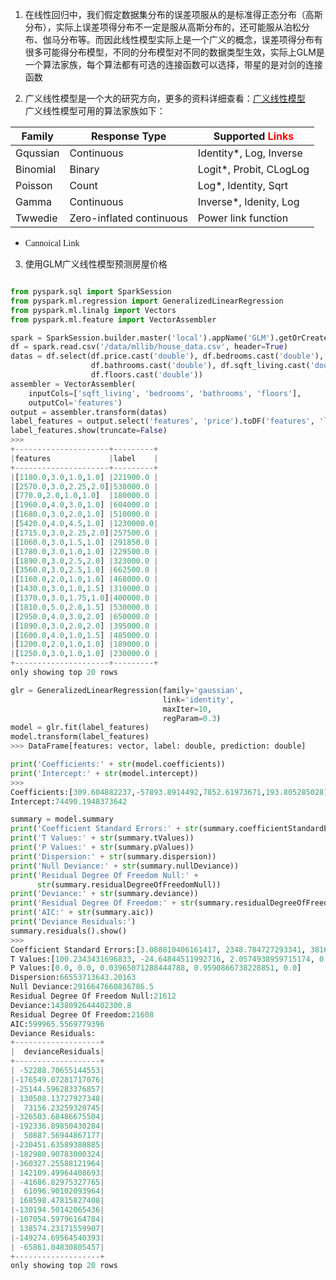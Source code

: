 
1. 在线性回归中，我们假定数据集分布的误差项服从的是标准得正态分布（高斯分布），实际上误差项得分布不一定是服从高斯分布的，还可能服从泊松分布、伽马分布等。而因此线性模型实际上是一个广义的概念，误差项得分布有很多可能得分布模型，不同的分布模型对不同的数据类型生效，实际上GLM是一个算法家族，每个算法都有可选的连接函数可以选择，带星的是对剑的连接函数  

2. 广义线性模型是一个大的研究方向，更多的资料详细查看：[广义线性模型](https://baike.baidu.com/item/%E5%B9%BF%E4%B9%89%E7%BA%BF%E6%80%A7%E6%A8%A1%E5%9E%8B/8465894?fr=aladdin)  
广义线性模型可用的算法家族如下：  

Family | Response Type | Supported <font color='red'>Links</font>
-|-|-
Gqussian | Continuous | Identity*, Log, Inverse  
Binomial | Binary | Logit*, Probit, CLogLog 
Poisson | Count | Log*, Identity, Sqrt
Gamma | Continuous | Inverse*, Idenity, Log
Twwedie | Zero-inflated continuous | Power link function
* <font face='微软雅黑'>Cannoical Link</font>

3. 使用GLM广义线性模型预测房屋价格 

~~~python

from pyspark.sql import SparkSession
from pyspark.ml.regression import GeneralizedLinearRegression
from pyspark.ml.linalg import Vectors
from pyspark.ml.feature import VectorAssembler

spark = SparkSession.builder.master('local').appName('GLM').getOrCreate()
df = spark.read.csv('/data/mllib/house_data.csv', header=True)
datas = df.select(df.price.cast('double'), df.bedrooms.cast('double'),
                  df.bathrooms.cast('double'), df.sqft_living.cast('double'),
                  df.floors.cast('double'))
assembler = VectorAssembler(
    inputCols=['sqft_living', 'bedrooms', 'bathrooms', 'floors'],
    outputCol='features')
output = assembler.transform(datas)
label_features = output.select('features', 'price').toDF('features', 'label')
label_features.show(truncate=False)
>>> 
+---------------------+---------+
|features             |label    |
+---------------------+---------+
|[1180.0,3.0,1.0,1.0] |221900.0 |
|[2570.0,3.0,2.25,2.0]|538000.0 |
|[770.0,2.0,1.0,1.0]  |180000.0 |
|[1960.0,4.0,3.0,1.0] |604000.0 |
|[1680.0,3.0,2.0,1.0] |510000.0 |
|[5420.0,4.0,4.5,1.0] |1230000.0|
|[1715.0,3.0,2.25,2.0]|257500.0 |
|[1060.0,3.0,1.5,1.0] |291850.0 |
|[1780.0,3.0,1.0,1.0] |229500.0 |
|[1890.0,3.0,2.5,2.0] |323000.0 |
|[3560.0,3.0,2.5,1.0] |662500.0 |
|[1160.0,2.0,1.0,1.0] |468000.0 |
|[1430.0,3.0,1.0,1.5] |310000.0 |
|[1370.0,3.0,1.75,1.0]|400000.0 |
|[1810.0,5.0,2.0,1.5] |530000.0 |
|[2950.0,4.0,3.0,2.0] |650000.0 |
|[1890.0,3.0,2.0,2.0] |395000.0 |
|[1600.0,4.0,1.0,1.5] |485000.0 |
|[1200.0,2.0,1.0,1.0] |189000.0 |
|[1250.0,3.0,1.0,1.0] |230000.0 |
+---------------------+---------+
only showing top 20 rows

glr = GeneralizedLinearRegression(family='gaussian',
                                  link='identity',
                                  maxIter=10,
                                  regParam=0.3)
model = glr.fit(label_features)
model.transform(label_features)
>>> DataFrame[features: vector, label: double, prediction: double]

print('Coefficients:' + str(model.coefficients))
print('Intercept:' + str(model.intercept))
>>> 
Coefficients:[309.604882237,-57893.8914492,7852.61973671,193.805285028]
Intercept:74490.1948373642

summary = model.summary
print('Coefficient Standard Errors:' + str(summary.coefficientStandardErrors))
print('T Values:' + str(summary.tValues))
print('P Values:' + str(summary.pValues))
print('Dispersion:' + str(summary.dispersion))
print('Null Deviance:' + str(summary.nullDeviance))
print('Residual Degree Of Freedom Null:' +
      str(summary.residualDegreeOfFreedomNull))
print('Deviance:' + str(summary.deviance))
print('Residual Degree Of Freedom:' + str(summary.residualDegreeOfFreedom))
print('AIC:' + str(summary.aic))
print('Deviance Residuals:')
summary.residuals().show()
>>> 
Coefficient Standard Errors:[3.088810406161417, 2348.784727293341, 3816.594426883076, 3777.8559877979733, 7683.90561285486]
T Values:[100.2343431696833, -24.64844511992716, 2.0574938959715174, 0.05130033692498675, 9.694314140551798]
P Values:[0.0, 0.0, 0.03965071288444788, 0.9590866738228851, 0.0]
Dispersion:66553713643.20163
Null Deviance:2916647660836786.5
Residual Degree Of Freedom Null:21612
Deviance:1438092644402300.8
Residual Degree Of Freedom:21608
AIC:599965.5569779396
Deviance Residuals:
+-------------------+
|  devianceResiduals|
+-------------------+
| -52288.70655144553|
|-176549.07281717076|
|-25144.596283376857|
| 130508.13727927348|
|  73156.23259320745|
|-326503.68486675504|
|-192336.89850430284|
|  50887.56944867177|
|-230451.63589380885|
|-182980.90783000324|
|-360327.25588121964|
| 142109.49964408693|
| -41686.82975327765|
|  61096.90102093964|
| 168598.47815827408|
|-130194.50142065436|
|-107054.59796164784|
| 138574.23171559907|
|-149274.69564540393|
| -65861.04830805457|
+-------------------+
only showing top 20 rows
~~~
